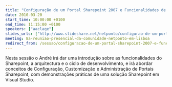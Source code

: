 ```yaml
---
title: "Configuração de um Portal Sharepoint 2007 e Funcionalidades de Apoio"
date: 2010-03-20
start_time: 10:00:00 +0100
end_time: 11:15:00 +0100
speakers: ["aaclage"]
slides_urls: ["http://www.slideshare.net/netponto/configurao-de-um-portal-sharepoint-2007-e-funcionalidades-de-apoio-3580992"]
meeting: 8a-reuniao-presencial-da-comunidade-netponto-em-lisboa
redirect_from: /sessao/configuracao-de-um-portal-sharepoint-2007-e-funcionalidades-de-apoio/
---
```

Nesta sessão o André irá dar uma introdução sobre as funcionalidades do Sharepoint, a arquitectura e o ciclo de desenvolvimento, e irá abordar conceitos de Configuração, Customização e Administração de Portais Sharepoint, com demonstrações práticas de uma solução Sharepoint em Visual Studio.

